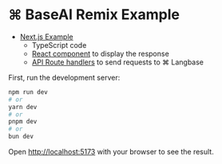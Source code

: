 # ⌘ BaseAI Remix Example

-   [Next.js Example](https://github.com/LangbaseInc/langbase-sdk/tree/main/examples/nextjs)
    -   TypeScript code
    -   [React component](https://github.com/LangbaseInc/langbase-sdk/tree/main/examples/nextjs/components/langbase) to display the response
    -   [API Route handlers](https://github.com/LangbaseInc/langbase-sdk/tree/main/examples/nextjs/app/api/langbase/pipe) to send requests to ⌘ Langbase

First, run the development server:

```bash
npm run dev
# or
yarn dev
# or
pnpm dev
# or
bun dev
```

Open [http://localhost:5173](http://localhost:5173) with your browser to see the result.

